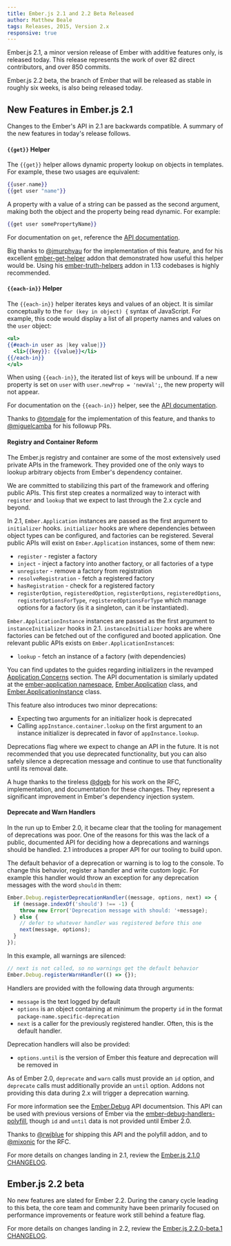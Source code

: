 ```yaml
---
title: Ember.js 2.1 and 2.2 Beta Released
author: Matthew Beale
tags: Releases, 2015, Version 2.x
responsive: true
---
```


Ember.js 2.1, a minor version release of Ember with additive features only, is released today. This release represents the work of over 82 direct contributors, and over 850 commits.

Ember.js 2.2 beta, the branch of Ember that will be released as stable in roughly six weeks, is also being released today.

## New Features in Ember.js 2.1

Changes to the Ember's API in 2.1 are backwards compatible. A summary of the new features in today's release follows.

#### `{{get}}` Helper

The `{{get}}` helper allows dynamic property lookup on objects in templates.
For example, these two usages are equivalent:

```handlebars
{{user.name}}
{{get user "name"}}
```

A property with a value of a string can be passed as the second argument,
making both the object and the property being read dynamic. For example:

```handlebars
{{get user somePropertyName}}
```

For documentation on `get`, reference the [API documentation](http://emberjs.com/api/classes/Ember.Templates.helpers.html#method_get).

Big thanks to [@jmurphyau](https://twitter.com/jmurphyau) for the
implementation of this feature, and for his excellent
[ember-get-helper](https://github.com/jmurphyau/ember-get-helper) addon that
demonstrated how useful this helper would be. Using his
[ember-truth-helpers](https://github.com/jmurphyau/ember-truth-helpers) addon
in 1.13 codebases is highly recommended.

#### `{{each-in}}` Helper

The `{{each-in}}` helper iterates keys and values of an object. It is similar
conceptually to the `for (key in object) {` syntax of JavaScript. For example,
this code would display a list of all property names and values on the `user`
object:

```handlebars
<ul>
{{#each-in user as |key value|}}
  <li>{{key}}: {{value}}</li>
{{/each-in}}
</ul>
```

When using `{{each-in}}`, the iterated list of keys will be unbound. If a new
property is set on `user` with `user.newProp = 'newVal';`, the new property
will not appear.

For documentation on the `{{each-in}}` helper, see the [API documentation](http://emberjs.com/api/classes/Ember.Templates.helpers.html#method_each-in).

Thanks to [@tomdale](https://twitter.com/tomdale) for the
implementation of this feature, and thanks to
[@miguelcamba](https://twitter.com/miguelcamba) for his followup PRs.

#### Registry and Container Reform

The Ember.js registry and container are some of the most extensively used
private APIs in the framework. They
provided one of the only ways to lookup arbitrary objects from Ember's
dependency container.

We are committed to stabilizing this part of the framework and
offering public APIs. This first step creates a normalized way to interact
with `register` and `lookup` that we expect to last through the 2.x cycle
and beyond.

In 2.1, `Ember.Application` instances are passed as the first argument to `initializer`
hooks. `initializer` hooks are where dependencies between object types
can be configured, and factories can be registered. Several public APIs will
exist on `Ember.Application` instances, some of them new:

* `register` - register a factory
* `inject` - inject a factory into another factory, or all factories of a type
* `unregister` - remove a factory from registration
* `resolveRegistration` - fetch a registered factory
* `hasRegistration` - check for a registered factory
* `registerOption`, `registeredOption`, `registerOptions`, `registeredOptions`,
  `registerOptionsForType`, `registeredOptionsForType` which manage options
  for a factory (is it a singleton, can it be instantiated).

`Ember.ApplicationInstance` instances are passed as the first argument to
`instanceInitializer` hooks in 2.1. `instanceInitializer` hooks are where
factories can be fetched out of the configured and booted application.
One relevant public APIs exists on `Ember.ApplicationInstance`s:

* `lookup` - fetch an instance of a factory (with dependencies)

You can find updates to the guides regarding initializers in the revamped [Application Concerns](http://guides.emberjs.com/v2.1.0/applications/applications-and-instances/) section. The
API documentation is similarly updated at the [ember-application namespace](http://emberjs.com/api/modules/ember-application.html), [Ember.Application](http://emberjs.com/api/classes/Ember.Application.html) class, and [Ember.ApplicationInstance](http://emberjs.com/api/classes/Ember.ApplicationInstance.html) class.

This feature also introduces two minor deprecations:

* Expecting two arguments for an initializer hook is deprecated
* Calling `appInstance.container.lookup` on the first argument to an instance
  initializer is deprecated in favor of `appInstance.lookup`.

Deprecations flag where we expect to change an API in the future. It is not
recommended that you use deprecated functionality, but you can also safely
silence a deprecation message and continue to use that functionality until
its removal date.

A huge thanks to the tireless [@dgeb](https://twitter.com/dgeb) for his work on the
RFC, implementation, and documentation for these changes. They represent a significant
improvement in Ember's dependency injection system.

#### Deprecate and Warn Handlers

In the run up to Ember 2.0, it became clear that the tooling for management of
deprecations was poor. One of the reasons for this was the lack of a public,
documented API for deciding how a deprecations and warnings should be handled.
2.1 introduces a proper API for our tooling to build upon.

The default behavior of a deprecation or warning is to log to the console. To change
this behavior, register a handler and write custom logic. For example this
handler would throw an exception for any deprecation messages with the word
`should` in them:

```js
Ember.Debug.registerDeprecationHandler((message, options, next) => {
  if (message.indexOf('should') !== -1) {
    throw new Error('Deprecation message with should: '+message);
  } else {
    // defer to whatever handler was registered before this one
    next(message, options);
  }
});
```

In this example, all warnings are silenced:

```js
// next is not called, so no warnings get the default behavior
Ember.Debug.registerWarnHandler(() => {});
```

Handlers are provided with the following data through arguments:

* `message` is the text logged by default
* `options` is an object containing at minimum the property `id` in the format `package-name.specific-deprecation`
* `next` is a caller for the previously registered handler. Often, this is the
  default handler.

Deprecation handlers will also be provided:

* `options.until` is the version of Ember this feature and deprecation will be
  removed in

As of Ember 2.0, `deprecate` and `warn` calls must provide an `id` option,
and `deprecate` calls must additionally provide an `until` option.
Addons not providing this data during
2.x will trigger a deprecation warning.

For more information see the [Ember.Debug](http://emberjs.com/api/classes/Ember.Debug.html)
API documentsion. This API can be used with previous versions of Ember via the
[ember-debug-handlers-polyfill](https://github.com/rwjblue/ember-debug-handlers-polyfill),
though `id` and `until` data is not provided until Ember 2.0.

Thanks to [@rwjblue](https://twitter.com/rwjblue) for
shipping this API and the polyfill addon, and to [@mixonic](https://twitter.com/mixonic)
for the RFC.

For more details on changes landing in 2.1, review the
[Ember.js 2.1.0 CHANGELOG](https://github.com/emberjs/ember.js/blob/v2.1.0/CHANGELOG.md).

## Ember.js 2.2 beta

No new features are slated for Ember 2.2. During the canary cycle leading to this beta, the core team and community have been primarily focused on performance improvements or feature work still behind a feature flag.

For more details on changes landing in 2.2, review the
[Ember.js 2.2.0-beta.1 CHANGELOG](https://github.com/emberjs/ember.js/blob/v2.2.0-beta.1/CHANGELOG.md).
